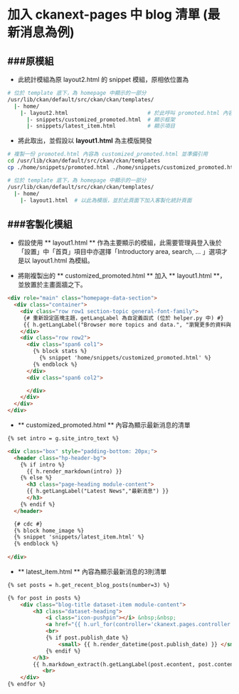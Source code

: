 # 加入 ckanext-pages 中 blog 清單 (最新消息為例)



###原模組
---

* 此統計模組為原 layout2.html 的 snippet 模組，原相依位置為

```bash
# 位於 template 底下，為 homepage 中顯示的一部分
/usr/lib/ckan/default/src/ckan/ckan/templates/
  |- home/
    |- layout2.html                         # 於此呼叫 promoted.html 內容
      |- snippets/customized_promoted.html  # 顯示框架
      |- snippets/latest_item.html          # 顯示項目
```

* 將此取出，並假設以 **layout1.html** 為主模版開發

```bash
# 複製一份 promoted.html 內容為 customized_promoted.html 並準備引用
cd /usr/lib/ckan/default/src/ckan/ckan/templates
cp ./home/snippets/promoted.html ./home/snippets/customized_promoted.html

# 位於 template 底下，為 homepage 中顯示的一部分
/usr/lib/ckan/default/src/ckan/ckan/templates/
  |- home/
    |- layout1.html  # 以此為模版，並於此頁面下加入客製化統計頁面
```

###客製化模組
---

* 假設使用 ** layout1.html ** 作為主要顯示的模組，此需要管理員登入後於「設置」中「首頁」項目中亦選擇「Introductory area, search, ... 」選項才是以 layout1.html 為模組。

* 將剛複製出的 ** customized_promoted.html ** 加入 ** layout1.html **，並放置於主畫面牆之下。

```html
<div role="main" class="homepage-data-section">
  <div class="container">
    <div class="row row1 section-topic general-font-family">
     {# 重新設定區塊主題，getLangLabel 為自定義函式 (位於 helper.py 中) #}
     {{ h.getLangLabel("Browser more topics and data.", "瀏覽更多的資料與內容") }}
    </div>
    <div class="row row2">
      <div class="span6 col1">
        {% block stats %}
          {% snippet 'home/snippets/customized_promoted.html' %}
        {% endblock %}
      </div>
      <div class="span6 col2">

      </div>
    </div>
  </div>
</div>
```

* ** customized_promoted.html ** 內容為顯示最新消息的清單

```html
{% set intro = g.site_intro_text %}

<div class="box" style="padding-bottom: 20px;">
  <header class="hp-header-bg">
    {% if intro %}
      {{ h.render_markdown(intro) }}
    {% else %}
      <h3 class="page-heading module-content">
      {{ h.getLangLabel("Latest News","最新消息") }}
      </h3>
    {% endif %}
  </header>

  {# cdc #} 
  {% block home_image %}
  {% snippet 'snippets/latest_item.html' %}
  {% endblock %}
  
</div>
```

* ** latest_item.html ** 內容為顯示最新消息的3則清單

```html
{% set posts = h.get_recent_blog_posts(number=3) %}

{% for post in posts %}
    <div class="blog-title dataset-item module-content">
        <h3 class="dataset-heading">
            <i class="icon-pushpin"></i> &nbsp;&nbsp;
            <a href="{{ h.url_for(controller='ckanext.pages.controller:PagesController', action='blog_show', page='/' + post.name) }}">{{ h.getLangLabel(post.ename,post.cname) }}</a>
            <br>
            {% if post.publish_date %}
                <small> {{ h.render_datetime(post.publish_date) }} </small>
            {% endif %}
        </h3>
        {{ h.markdown_extract(h.getLangLabel(post.econtent, post.content))| truncate(50) }}
           <br>
    </div>
{% endfor %}
```


